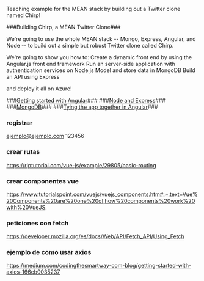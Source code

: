 Teaching example for the MEAN stack by building out a Twitter clone named Chirp!

###Building Chirp, a MEAN Twitter Clone###

We're going to use the whole MEAN stack -- Mongo, Express, Angular, and Node -- to build out a simple but robust Twitter clone called Chirp. 

We're going to show you how to:
Create a dynamic front end by using the Angular.js front end framework
Run an server-side application with authentication services on Node.js
Model and store data in MongoDB
Build an API using Express

and deploy it all on Azure!

###[Getting started with Angular](https://github.com/hwz/chirp/tree/master/module-2)###
###[Node and Express](https://github.com/hwz/chirp/tree/master/module-3)###
###[MongoDB](https://github.com/hwz/chirp/tree/master/module-4)###
###[Tying the app together in Angular](https://github.com/hwz/chirp/tree/master/module-5)###

### registrar
ejemplo@ejemplo.com
123456

### crear rutas
https://riptutorial.com/vue-js/example/29805/basic-routing


### crear componentes vue
https://www.tutorialspoint.com/vuejs/vuejs_components.htm#:~:text=Vue%20Components%20are%20one%20of,how%20components%20work%20with%20VueJS.


### peticiones con fetch
https://developer.mozilla.org/es/docs/Web/API/Fetch_API/Using_Fetch


### ejemplo de como usar axios
https://medium.com/codingthesmartway-com-blog/getting-started-with-axios-166cb0035237